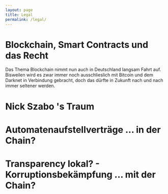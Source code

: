 ```yaml
---
layout: page
title: Legal
permalink: /legal/
---
```



#  Blockchain, Smart Contracts  und das  Recht

Das Thema Blockchain nimmt nun auch in Deutschland langsam Fahrt auf. Bisweilen wird es zwar immer noch ausschlieslich mit Bitcoin und dem Darknet in Verbindung gebracht, doch das dürfte in Zukunft nach und nach immer seltener werden. 


#  Nick Szabo 's  Traum




#  Automatenaufstellverträge  ...  in  der Chain?




#  Transparency  lokal?  - Korruptionsbekämpfung  ... mit der Chain?


